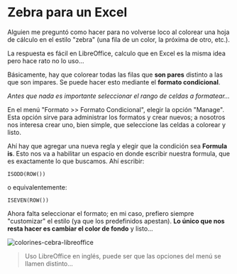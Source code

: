 # Zebra para un Excel

Alguien me preguntó como hacer para no volverse loco al colorear una hoja de
 cálculo en el estilo "zebra" (una fila de un color, la próxima de otro, etc.).

La respuesta es fácil en LibreOffice, calculo que en Excel es la misma idea pero
 hace rato no lo uso...

Básicamente, hay que colorear todas las filas que **son pares** distinto a las
 que son impares. Se puede hacer esto mediante el **formato condicional**.

*Antes que nada es importante seleccionar el rango de celdas a formatear...*

En el menú "Formato >> Formato Condicional", elegir la opción
 "Manage". Esta opción sirve para administrar los formatos y crear nuevos; a
 nosotros nos interesa crear uno, bien simple, que seleccione las celdas a
 colorear y listo.

Ahí hay que agregar una nueva regla y elegir que la condición sea **Formula
 is**. Esto nos va a habilitar un espacio en donde escribir nuestra formula, que
 es exactamente lo que buscamos. Ahí escribir:

    ISODD(ROW())

o equivalentemente:

    ISEVEN(ROW())

Ahora falta seleccionar el formato; en mi caso, prefiero siempre "customizar" el
 estilo (ya que los predefinidos apestan). **Lo único que nos resta hacer es
 cambiar el color de fondo** y listo...

![colorines-cebra-libreoffice](/data/zebra.jpg)

> Uso LibreOffice en inglés, puede ser que las opciones del menú se llamen distinto...

